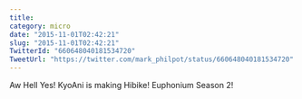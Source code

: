 ```yaml
---
title: 
category: micro
date: "2015-11-01T02:42:21"
slug: "2015-11-01T02:42:21"
TwitterId: "660648040181534720"
TweetUrl: "https://twitter.com/mark_philpot/status/660648040181534720"
---
```


Aw Hell Yes! KyoAni is making Hibike! Euphonium Season 2!
